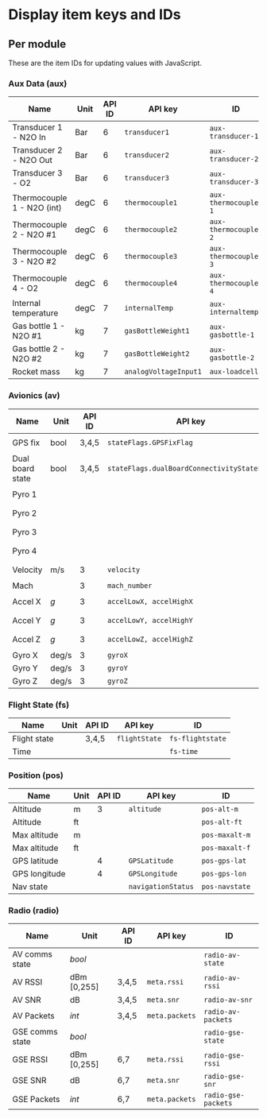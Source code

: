 # Display item keys and IDs
## Per module
These are the item IDs for updating values with JavaScript.

### Aux Data (aux)
| Name | Unit | API ID | API key | ID | Error ID | Error Key |
| --- | --- | --- | --- | --- | --- | --- |
| Transducer 1 - N2O In | Bar | 6 | `transducer1` | `aux-transducer-1` | 6,7 | `errorFlags.transducer1Error` |
| Transducer 2 - N2O Out | Bar | 6 | `transducer2` | `aux-transducer-2` | 6,7 | `errorFlags.transducer2Error` |
| Transducer 3 - O2 | Bar | 6 | `transducer3` | `aux-transducer-3` | 6,7 | `errorFlags.transducer3Error` |
| Thermocouple 1 - N2O (int) | degC | 6 | `thermocouple1` | `aux-thermocouple-1` | 6,7 | `errorFlags.thermocouple1Error` |
| Thermocouple 2 - N2O #1 | degC | 6 | `thermocouple2` | `aux-thermocouple-2` | 6,7 | `errorFlags.thermocouple2Error` |
| Thermocouple 3 - N2O #2| degC | 6 | `thermocouple3` | `aux-thermocouple-3` | 6,7 | `errorFlags.thermocouple3Error` |
| Thermocouple 4 - O2 | degC | 6 | `thermocouple4` | `aux-thermocouple-4` | 6,7 | `errorFlags.thermocouple4Error` |
| Internal temperature | degC | 7 | `internalTemp` | `aux-internaltemp` |  |  |
| Gas bottle 1 - N2O #1 | kg | 7 | `gasBottleWeight1` | `aux-gasbottle-1` |  |  |
| Gas bottle 2 - N2O #2 | kg | 7 | `gasBottleWeight2` | `aux-gasbottle-2` |  |  |
| Rocket mass | kg | 7 | `analogVoltageInput1` | `aux-loadcell` |  |  |

### Avionics (av)
| Name | Unit | API ID | API key | ID |
| --- | --- | --- | --- | --- |
| GPS fix | bool | 3,4,5 | `stateFlags.GPSFixFlag` | `av-state-gpsfix` |
| Dual board state | bool | 3,4,5 | `stateFlags.dualBoardConnectivityStateFlag` | `av-state-dualboard` |
| Pyro 1 |  |  |  |`av-state-pyro-1` |
| Pyro 2 |  |  |  |`av-state-pyro-2` |
| Pyro 3 |  |  |  |`av-state-pyro-3` |
| Pyro 4 |  |  |  |`av-state-pyro-4` |
| Velocity | m/s | 3 | `velocity` | `av-velocity` |
| Mach |  | 3 | `mach_number` | `av-mach` |
| Accel X | *g* | 3 | `accelLowX, accelHighX` | `av-accel-x` |
| Accel Y | *g* | 3 | `accelLowY, accelHighY` | `av-accel-y` |
| Accel Z | *g* | 3 | `accelLowZ, accelHighZ` | `av-accel-z` |
| Gyro X | deg/s | 3 | `gyroX` | `av-gyro-x` |
| Gyro Y | deg/s | 3 | `gyroY` | `av-gyro-y` |
| Gyro Z | deg/s | 3 | `gyroZ` | `av-gyro-z` |

### Flight State (fs)
| Name | Unit | API ID | API key | ID |
| --- | --- | --- | --- | --- |
| Flight state |  | 3,4,5 | `flightState` | `fs-flightstate` |
| Time |  |  |  | `fs-time` |

### Position (pos)
| Name | Unit | API ID | API key | ID |
| --- | --- | --- | --- | --- |
| Altitude | m | 3 | `altitude` | `pos-alt-m` |
| Altitude | ft |  |  | `pos-alt-ft` |
| Max altitude | m |  |  | `pos-maxalt-m` |
| Max altitude | ft |  |  | `pos-maxalt-f` |
| GPS latitude |  | 4 | `GPSLatitude` | `pos-gps-lat` |
| GPS longitude |  | 4 | `GPSLongitude` | `pos-gps-lon` |
| Nav state |  |  | `navigationStatus` | `pos-navstate` |

### Radio (radio)
| Name | Unit | API ID | API key | ID |
| --- | --- | --- | --- | --- |
| AV comms state | *bool* |  |  | `radio-av-state` |
| AV RSSI | dBm [0,255] | 3,4,5 | `meta.rssi` | `radio-av-rssi` |
| AV SNR | dB | 3,4,5 | `meta.snr` | `radio-av-snr` |
| AV Packets | *int* | 3,4,5 | `meta.packets` | `radio-av-packets` |
| GSE comms state | *bool* |  |  | `radio-gse-state` |
| GSE RSSI | dBm [0,255] | 6,7 | `meta.rssi` | `radio-gse-rssi` |
| GSE SNR | dB | 6,7 | `meta.snr` | `radio-gse-snr` |
| GSE Packets | *int* | 6,7 | `meta.packets` | `radio-gse-packets` |
